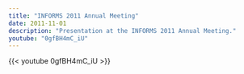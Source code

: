 ```yaml
---
title: "INFORMS 2011 Annual Meeting"
date: 2011-11-01
description: "Presentation at the INFORMS 2011 Annual Meeting."
youtube: "0gfBH4mC_iU"
---
```


{{< youtube 0gfBH4mC_iU >}}